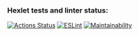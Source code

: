 ### Hexlet tests and linter status:

[![Actions Status](https://github.com/farshmachine/backend-project-lvl2/workflows/hexlet-check/badge.svg)](https://github.com/farshmachine/backend-project-lvl2/actions)
[![ESLint](https://github.com/farshmachine/backend-project-lvl2/actions/workflows/lint.yml/badge.svg)](https://github.com/farshmachine/backend-project-lvl1/actions/workflows/lint.yml)
[![Maintainability](https://api.codeclimate.com/v1/badges/3c22d5861512c0ce7019/maintainability)](https://codeclimate.com/github/farshmachine/backend-project-lvl1/maintainability)
